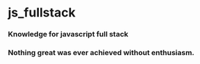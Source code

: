 # js_fullstack
### Knowledge for javascript full stack
### Nothing great was ever achieved without enthusiasm.

